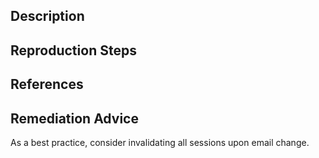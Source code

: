 ## Description


## Reproduction Steps


## References


## Remediation Advice

As a best practice, consider invalidating all sessions upon email change.
